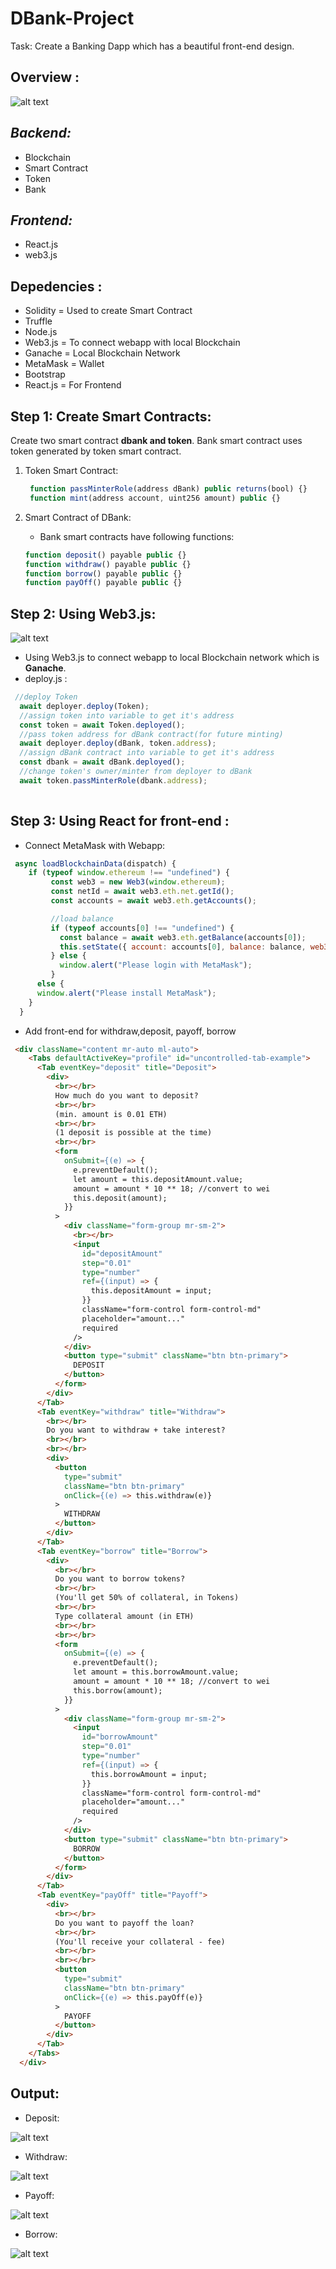 # DBank-Project

Task: Create a Banking Dapp which has a beautiful front-end design.

## Overview :

![alt text](Project-Exp.png " blockchain project expalained ")


*Backend:*
----------
- Blockchain 
- Smart Contract
- Token
- Bank

*Frontend:*
-----------
- React.js
- web3.js 

## Depedencies :

- Solidity = Used to create Smart Contract
- Truffle 
- Node.js 
- Web3.js = To connect webapp with local Blockchain
- Ganache = Local Blockchain Network
- MetaMask = Wallet
- Bootstrap
- React.js = For Frontend 

## Step 1: Create Smart Contracts:

Create two smart contract **dbank and token**. Bank smart contract uses token generated by token smart contract.

1. Token Smart Contract: 
   ```js
    function passMinterRole(address dBank) public returns(bool) {} 
    function mint(address account, uint256 amount) public {}
   ```

2. Smart Contract of DBank:
   - Bank smart contracts have following functions: 
     
    ```js
    function deposit() payable public {}
    function withdraw() payable public {}
    function borrow() payable public {}
    function payOff() payable public {}

    ```

## Step 2: Using Web3.js: 

![alt text](Screenshot-1.png " blockchain project expalained ")

 - Using Web3.js to connect webapp to local Blockchain network which is **Ganache**. 
 - deploy.js : 
```js
 //deploy Token
  await deployer.deploy(Token);
  //assign token into variable to get it's address
  const token = await Token.deployed();
  //pass token address for dBank contract(for future minting)
  await deployer.deploy(dBank, token.address);
  //assign dBank contract into variable to get it's address
  const dbank = await dBank.deployed();
  //change token's owner/minter from deployer to dBank
  await token.passMinterRole(dbank.address);
   
```

## Step 3: Using React for front-end :  

- Connect MetaMask with Webapp:
```js
 async loadBlockchainData(dispatch) {
    if (typeof window.ethereum !== "undefined") {
         const web3 = new Web3(window.ethereum);
         const netId = await web3.eth.net.getId();
         const accounts = await web3.eth.getAccounts();

         //load balance
         if (typeof accounts[0] !== "undefined") {
           const balance = await web3.eth.getBalance(accounts[0]);
           this.setState({ account: accounts[0], balance: balance, web3: web3 });
         } else {
           window.alert("Please login with MetaMask");
         }
      else {
      window.alert("Please install MetaMask");
    }
  }

```
- Add front-end for withdraw,deposit, payoff, borrow 
```html
 <div className="content mr-auto ml-auto">
    <Tabs defaultActiveKey="profile" id="uncontrolled-tab-example">
      <Tab eventKey="deposit" title="Deposit">
        <div>
          <br></br>
          How much do you want to deposit?
          <br></br>
          (min. amount is 0.01 ETH)
          <br></br>
          (1 deposit is possible at the time)
          <br></br>
          <form
            onSubmit={(e) => {
              e.preventDefault();
              let amount = this.depositAmount.value;
              amount = amount * 10 ** 18; //convert to wei
              this.deposit(amount);
            }}
          >
            <div className="form-group mr-sm-2">
              <br></br>
              <input
                id="depositAmount"
                step="0.01"
                type="number"
                ref={(input) => {
                  this.depositAmount = input;
                }}
                className="form-control form-control-md"
                placeholder="amount..."
                required
              />
            </div>
            <button type="submit" className="btn btn-primary">
              DEPOSIT
            </button>
          </form>
        </div>
      </Tab>
      <Tab eventKey="withdraw" title="Withdraw">
        <br></br>
        Do you want to withdraw + take interest?
        <br></br>
        <br></br>
        <div>
          <button
            type="submit"
            className="btn btn-primary"
            onClick={(e) => this.withdraw(e)}
          >
            WITHDRAW
          </button>
        </div>
      </Tab>
      <Tab eventKey="borrow" title="Borrow">
        <div>
          <br></br>
          Do you want to borrow tokens?
          <br></br>
          (You'll get 50% of collateral, in Tokens)
          <br></br>
          Type collateral amount (in ETH)
          <br></br>
          <br></br>
          <form
            onSubmit={(e) => {
              e.preventDefault();
              let amount = this.borrowAmount.value;
              amount = amount * 10 ** 18; //convert to wei
              this.borrow(amount);
            }}
          >
            <div className="form-group mr-sm-2">
              <input
                id="borrowAmount"
                step="0.01"
                type="number"
                ref={(input) => {
                  this.borrowAmount = input;
                }}
                className="form-control form-control-md"
                placeholder="amount..."
                required
              />
            </div>
            <button type="submit" className="btn btn-primary">
              BORROW
            </button>
          </form>
        </div>
      </Tab>
      <Tab eventKey="payOff" title="Payoff">
        <div>
          <br></br>
          Do you want to payoff the loan?
          <br></br>
          (You'll receive your collateral - fee)
          <br></br>
          <br></br>
          <button
            type="submit"
            className="btn btn-primary"
            onClick={(e) => this.payOff(e)}
          >
            PAYOFF
          </button>
        </div>
      </Tab>
    </Tabs>
  </div>

```

## Output: 

- Deposit:

![alt text](Screenshot-output-1.png " Dbank website output ")

- Withdraw:

![alt text](Screenshot-output-2.png " Dbank website output ")

- Payoff:

![alt text](Screenshot-output-3.png " Dbank website output ")

- Borrow:

![alt text](Screenshot-output-4.png " Dbank website output ")


